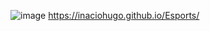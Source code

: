 ![image](https://user-images.githubusercontent.com/108989054/190687902-25cc59db-2018-4edb-8984-1fc28690f450.png)
https://inaciohugo.github.io/Esports/
